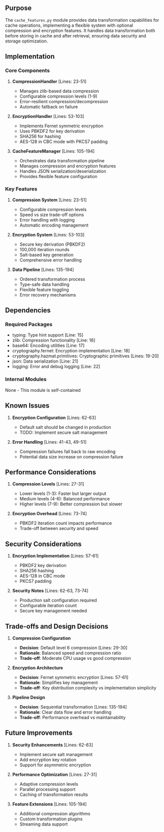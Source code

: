 ## Purpose

The `cache_features.py` module provides data transformation capabilities for cache operations, implementing a flexible system with optional compression and encryption features. It handles data transformation both before storing in cache and after retrieval, ensuring data security and storage optimization.

## Implementation

### Core Components

1. **CompressionHandler** [Lines: 23-51]

   - Manages zlib-based data compression
   - Configurable compression levels (1-9)
   - Error-resilient compression/decompression
   - Automatic fallback on failure

2. **EncryptionHandler** [Lines: 53-103]

   - Implements Fernet symmetric encryption
   - Uses PBKDF2 for key derivation
   - SHA256 for hashing
   - AES-128 in CBC mode with PKCS7 padding

3. **CacheFeatureManager** [Lines: 105-194]
   - Orchestrates data transformation pipeline
   - Manages compression and encryption features
   - Handles JSON serialization/deserialization
   - Provides flexible feature configuration

### Key Features

1. **Compression System** [Lines: 23-51]

   - Configurable compression levels
   - Speed vs size trade-off options
   - Error handling with logging
   - Automatic encoding management

2. **Encryption System** [Lines: 53-103]

   - Secure key derivation (PBKDF2)
   - 100,000 iteration rounds
   - Salt-based key generation
   - Comprehensive error handling

3. **Data Pipeline** [Lines: 135-194]
   - Ordered transformation process
   - Type-safe data handling
   - Flexible feature toggling
   - Error recovery mechanisms

## Dependencies

### Required Packages

- typing: Type hint support [Line: 15]
- zlib: Compression functionality [Line: 16]
- base64: Encoding utilities [Line: 17]
- cryptography.fernet: Encryption implementation [Line: 18]
- cryptography.hazmat.primitives: Cryptographic primitives [Lines: 19-20]
- json: Data serialization [Line: 21]
- logging: Error and debug logging [Line: 22]

### Internal Modules

None - This module is self-contained

## Known Issues

1. **Encryption Configuration** [Lines: 62-63]

   - Default salt should be changed in production
   - TODO: Implement secure salt management

2. **Error Handling** [Lines: 41-43, 49-51]
   - Compression failures fall back to raw encoding
   - Potential data size increase on compression failure

## Performance Considerations

1. **Compression Levels** [Lines: 27-31]

   - Lower levels (1-3): Faster but larger output
   - Medium levels (4-6): Balanced performance
   - Higher levels (7-9): Better compression but slower

2. **Encryption Overhead** [Lines: 73-74]
   - PBKDF2 iteration count impacts performance
   - Trade-off between security and speed

## Security Considerations

1. **Encryption Implementation** [Lines: 57-61]

   - PBKDF2 key derivation
   - SHA256 hashing
   - AES-128 in CBC mode
   - PKCS7 padding

2. **Security Notes** [Lines: 62-63, 73-74]
   - Production salt configuration required
   - Configurable iteration count
   - Secure key management needed

## Trade-offs and Design Decisions

1. **Compression Configuration**

   - **Decision**: Default level 6 compression [Lines: 29-30]
   - **Rationale**: Balanced speed and compression ratio
   - **Trade-off**: Moderate CPU usage vs good compression

2. **Encryption Architecture**

   - **Decision**: Fernet symmetric encryption [Lines: 57-61]
   - **Rationale**: Simplifies key management
   - **Trade-off**: Key distribution complexity vs implementation simplicity

3. **Pipeline Design**
   - **Decision**: Sequential transformation [Lines: 135-194]
   - **Rationale**: Clear data flow and error handling
   - **Trade-off**: Performance overhead vs maintainability

## Future Improvements

1. **Security Enhancements** [Lines: 62-63]

   - Implement secure salt management
   - Add encryption key rotation
   - Support for asymmetric encryption

2. **Performance Optimization** [Lines: 27-31]

   - Adaptive compression levels
   - Parallel processing support
   - Caching of transformation results

3. **Feature Extensions** [Lines: 105-194]
   - Additional compression algorithms
   - Custom transformation plugins
   - Streaming data support

